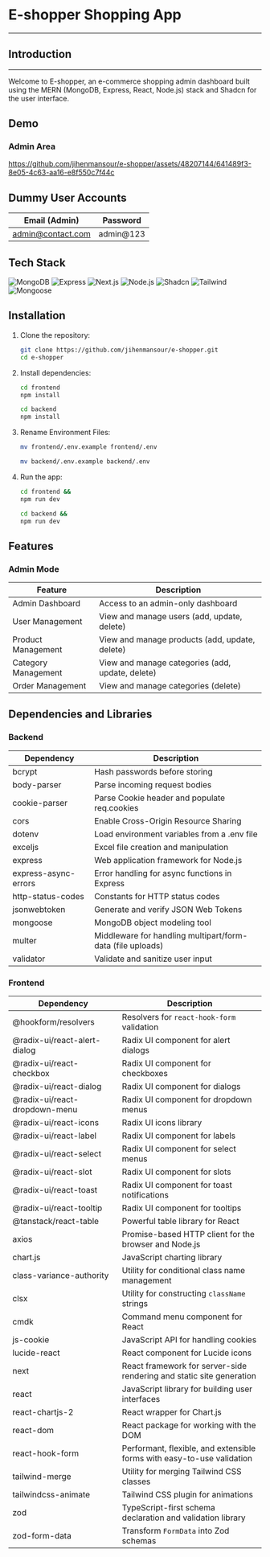 # E-shopper Shopping App

---

## Introduction

---

Welcome to E-shopper, an e-commerce shopping admin dashboard built using the MERN (MongoDB, Express, React, Node.js) stack and Shadcn for the user interface. 

## Demo

### Admin Area

https://github.com/jihenmansour/e-shopper/assets/48207144/641489f3-8e05-4c63-aa16-e8f550c7f44c

## Dummy User Accounts

| Email (Admin)     | Password  |
| ----------------- | --------- |
| admin@contact.com | admin@123 |

## Tech Stack

![MongoDB](https://img.shields.io/badge/-MongoDB-green) ![Express](https://img.shields.io/badge/-Express-blue) ![Next.js](https://img.shields.io/badge/-Next.js-black) ![Node.js](https://img.shields.io/badge/-Node.js-green) ![Shadcn](https://img.shields.io/badge/-Shadcn-blue) ![Tailwind](https://img.shields.io/badge/-Tailwind-red) ![Mongoose](https://img.shields.io/badge/-Mongoose-green)

## Installation

1.  Clone the repository:
    ```bash
    git clone https://github.com/jihenmansour/e-shopper.git
    cd e-shopper
    ```
2.  Install dependencies:

    ```bash
    cd frontend
    npm install
    ```

    ```bash
    cd backend
    npm install
    ```

3.  Rename Environment Files:

    ```bash
    mv frontend/.env.example frontend/.env
    ```

    ```bash
    mv backend/.env.example backend/.env
    ```

4.  Run the app:

    ```bash
    cd frontend &&
    npm run dev
    ```

    ```bash
    cd backend &&
    npm run dev
    ```

  ## Features

### Admin Mode

| Feature                 | Description                                        |
| ----------------------- | -------------------------------------------------- |
| Admin Dashboard         | Access to an admin-only dashboard                  |
| User Management         | View and manage users (add, update, delete)        |
| Product Management      | View and manage products (add, update, delete)     |
| Category Management     | View and manage categories (add, update, delete)   |
| Order Management        | View and manage categories (delete)                |



## Dependencies and Libraries

### Backend

| Dependency              | Description                                           |
| ----------------------- | ----------------------------------------------------- |
| bcrypt                  | Hash passwords before storing                         |
| body-parser             | Parse incoming request bodies                         |
| cookie-parser           | Parse Cookie header and populate req.cookies          |
| cors                    | Enable Cross-Origin Resource Sharing                  |
| dotenv                  | Load environment variables from a .env file           |
| exceljs                 | Excel file creation and manipulation                  |
| express                 | Web application framework for Node.js                 |
| express-async-errors    | Error handling for async functions in Express         |
| http-status-codes       | Constants for HTTP status codes                       |
| jsonwebtoken            | Generate and verify JSON Web Tokens                   |
| mongoose                | MongoDB object modeling tool                          |
| multer                  | Middleware for handling multipart/form-data (file uploads) |
| validator               | Validate and sanitize user input                      |

### Frontend

| Dependency                      | Description                                           |
| ------------------------------- | ----------------------------------------------------- |
| @hookform/resolvers             | Resolvers for `react-hook-form` validation            |
| @radix-ui/react-alert-dialog    | Radix UI component for alert dialogs                  |
| @radix-ui/react-checkbox        | Radix UI component for checkboxes                     |
| @radix-ui/react-dialog          | Radix UI component for dialogs                        |
| @radix-ui/react-dropdown-menu   | Radix UI component for dropdown menus                 |
| @radix-ui/react-icons           | Radix UI icons library                                |
| @radix-ui/react-label           | Radix UI component for labels                         |
| @radix-ui/react-select          | Radix UI component for select menus                   |
| @radix-ui/react-slot            | Radix UI component for slots                          |
| @radix-ui/react-toast           | Radix UI component for toast notifications            |
| @radix-ui/react-tooltip         | Radix UI component for tooltips                       |
| @tanstack/react-table           | Powerful table library for React                      |
| axios                           | Promise-based HTTP client for the browser and Node.js |
| chart.js                        | JavaScript charting library                           |
| class-variance-authority        | Utility for conditional class name management         |
| clsx                            | Utility for constructing `className` strings          |
| cmdk                            | Command menu component for React                      |
| js-cookie                       | JavaScript API for handling cookies                   |
| lucide-react                    | React component for Lucide icons                      |
| next                            | React framework for server-side rendering and static site generation |
| react                           | JavaScript library for building user interfaces       |
| react-chartjs-2                 | React wrapper for Chart.js                            |
| react-dom                       | React package for working with the DOM                |
| react-hook-form                 | Performant, flexible, and extensible forms with easy-to-use validation |
| tailwind-merge                  | Utility for merging Tailwind CSS classes              |
| tailwindcss-animate             | Tailwind CSS plugin for animations                    |
| zod                             | TypeScript-first schema declaration and validation library |
| zod-form-data                   | Transform `FormData` into Zod schemas                 |


